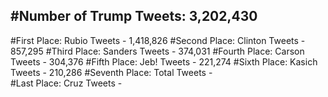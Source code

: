#Number of Trump Tweets: 3,202,430
---
#First Place: Rubio Tweets - 1,418,826
#Second Place: Clinton Tweets - 857,295
#Third Place: Sanders Tweets - 374,031
#Fourth Place: Carson Tweets - 304,376
#Fifth Place: Jeb! Tweets - 221,274
#Sixth Place: Kasich Tweets - 210,286
#Seventh Place: Total Tweets -  
#Last Place: Cruz Tweets - 
